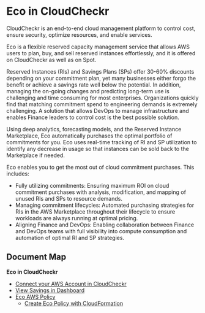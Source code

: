 <meta name="robots" content="noindex">

# Eco in CloudCheckr

CloudCheckr is an end-to-end cloud management platform to control cost, ensure security, optimize resources, and enable services.

Eco is a flexible reserved capacity management service that allows AWS users to plan, buy, and sell reserved instances effortlessly, and it is offered on CloudCheckr as well as on Spot.

Reserved Instances (RIs) and Savings Plans (SPs) offer 30-60% discounts depending on your commitment plan, yet many businesses either forgo the benefit or achieve a savings rate well below the potential. In addition, managing the on-going changes and predicting long-term use is challenging and time consuming for most enterprises. Organizations quickly find that matching commitment spend to engineering demands is extremely challenging. A solution that allows DevOps to manage infrastructure and enables Finance leaders to control cost is the best possible solution.

Using deep analytics, forecasting models, and the Reserved Instance Marketplace, Eco automatically purchases the optimal portfolio of commitments for you. Eco uses real-time tracking of RI and SP utilization to identify any decrease in usage so that instances can be sold back to the Marketplace if needed.

Eco enables you to get the most out of cloud commitment purchases. This includes:
- Fully utilizing commitments: Ensuring maximum ROI on cloud commitment purchases with analysis, modification, and mapping of unused RIs and SPs to resource demands.
- Managing commitment lifecycles: Automated purchasing strategies for RIs in the AWS Marketplace throughout their lifecycle to ensure workloads are always running at optimal pricing.
- Aligning Finance and DevOps: Enabling collaboration between Finance and DevOps teams with full visibility into compute consumption and automation of optimal RI and SP strategies.

## Document Map

**Eco in CloudCheckr**
- [Connect your AWS Account in CloudCheckr](eco/eco-in-cloudcheckr/connect-your-aws-account-in-cloudcheckr)
- [View Savings in Dashboard](eco/eco-in-cloudcheckr/view-savings-in-dashboard)
- [Eco AWS Policy](eco/tutorials/eco-policy/)
  - [Create Eco Policy with CloudFormation](eco/tutorials/eco-policy/create-eco-policy-with-cloudformation)
